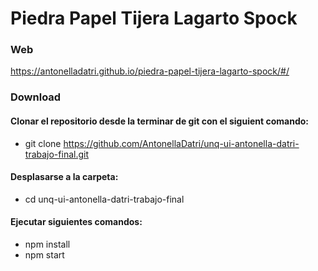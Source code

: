 # Piedra Papel Tijera Lagarto Spock

### Web
https://antonelladatri.github.io/piedra-papel-tijera-lagarto-spock/#/


### Download
#### Clonar el repositorio desde la terminar de git con el siguient comando:
- git clone https://github.com/AntonellaDatri/unq-ui-antonella-datri-trabajo-final.git

#### Desplasarse a la carpeta:
- cd unq-ui-antonella-datri-trabajo-final

#### Ejecutar siguientes comandos:
- npm install
- npm start
